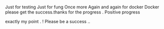 Just for testing 
Just for fung
Once more Again and again for docker 
Docker please get the success.thanks for the progress . Positive progress 

exactly my point . ! Please be a success ..